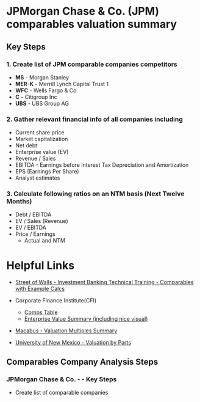 # JPMorgan Chase & Co. (JPM) comparables valuation summary 
## Key Steps 
### 1. Create list of JPM comparable companies competitors
* **MS** - Morgan Stanley
* **MER-K** - Merrill Lynch Capital Trust 1
* **WFC** - Wells Fargo & Co
* **C** - Citigroup Inc
* **UBS** - UBS Group AG

### 2. Gather relevant financial info of all companies including
* Current share price
* Market capitalization
* Net debt
* Enterprise value (EV)
* Revenue / Sales
* EBITDA - Earnings before Interest Tax Depreciation and Amortization
* EPS (Earnings Per Share)
* Analyst estimates

### 3. Calculate following ratios on an NTM basis (Next Twelve Months)
* Debt / EBITDA
* EV / Sales (Revenue)
* EV / EBITDA
* Price / Earnings 
  * Actual and NTM



# Helpful Links

* [Street of Walls - Investment Banking Technical Training - Comparables with Example Calcs](http://www.streetofwalls.com/finance-training-courses/investment-banking-technical-training/comparable-company-analysis/)
* Corporate Finance Institute(CFI)
  * [Comps Table](https://corporatefinanceinstitute.com/resources/knowledge/valuation/comparable-company-analysis/)
  * [Enterprise Value Summary (including nice visual)](https://corporatefinanceinstitute.com/resources/knowledge/valuation/what-is-enterprise-value-ev/)
* [Macabus - Valuation Multiples Summary](http://macabacus.com/valuation/multiples)

* [University of New Mexico - Valuation by Parts](http://www.unm.edu/~maj/Security%20Analysis/Valuation%20by%20parts.pdf)

## Comparables Company Analysis Steps 
### JPMorgan Chase & Co. -  - Key Steps

* Create list of comparable companies